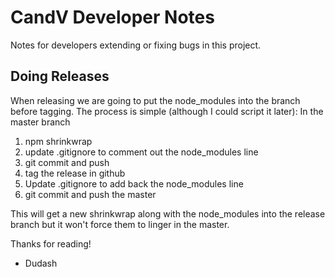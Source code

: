 # CandV Developer Notes
Notes for developers extending or fixing bugs in this project.

## Doing Releases
When releasing we are going to put the node_modules into the branch before tagging.  The process is simple (although I could script it later):
In the master branch
1) npm shrinkwrap
2) update .gitignore to comment out the node_modules line
3) git commit and push
4) tag the release in github
5) Update .gitignore to add back the node_modules line
6) git commit and push the master

This will get a new shrinkwrap along with the node_modules into the release branch but it won't force them to linger in the master.

Thanks for reading!
- Dudash


